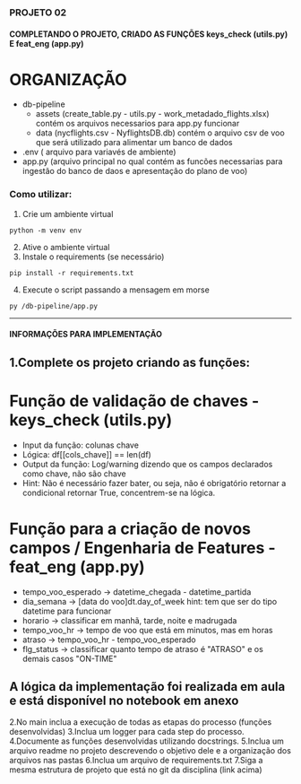 ### PROJETO 02 
#### COMPLETANDO O PROJETO, CRIADO AS FUNÇÕES  keys_check (utils.py) E feat_eng (app.py)

# ORGANIZAÇÃO
 - db-pipeline
   - assets (create_table.py - utils.py - work_metadado_flights.xlsx) contém os arquivos necessarios para app.py funcionar
   - data (nycflights.csv - NyflightsDB.db) contém o arquivo csv de voo que será utilizado para alimentar um banco de dados 
 - .env ( arquivo para variavés de ambiente)
 - app.py (arquivo principal no qual contém as funcões necessarias para ingestão do banco de daos e apresentação do plano de voo)
 
### Como utilizar:

1. Crie um ambiente virtual
```
python -m venv env
```
2. Ative o ambiente virtual
3. Instale o requirements (se necessário)
```
pip install -r requirements.txt
```
4. Execute o script passando a mensagem em morse
```
py /db-pipeline/app.py
```

----

#### INFORMAÇÕES PARA IMPLEMENTAÇÃO

## 1.Complete os projeto criando as funções:

# Função de validação de chaves - keys_check (utils.py)
 - Input da função: colunas chave
 - Lógica: df[[cols_chave]] == len(df) 
 - Output da função: Log/warning dizendo que os campos declarados como chave, não são chave
 - Hint: Não é necessário fazer bater, ou seja, não é obrigatório retornar a condicional retornar True, concentrem-se na lógica.


# Função para a criação de novos campos / Engenharia de Features - feat_eng (app.py)
 - tempo_voo_esperado -> datetime_chegada - datetime_partida
 - dia_semana -> [data do voo]dt.day_of_week hint: tem que ser do tipo datetime para funcionar
 - horario -> classificar em manhã, tarde, noite e madrugada
 - tempo_voo_hr -> tempo de voo que está em minutos, mas em horas
 - atraso -> tempo_voo_hr  - tempo_voo_esperado 
 - flg_status -> classificar quanto tempo de atraso é "ATRASO" e os demais casos "ON-TIME"

## A lógica da implementação foi realizada em aula e está disponível no notebook em anexo

2.No main inclua a execução de todas as etapas do processo (funções desenvolvidas)
3.Inclua um logger para cada step do processo.
4.Documente as funções desenvolvidas utilizando docstrings.
5.Inclua um arquivo readme no projeto descrevendo o objetivo dele e a organização dos arquivos nas pastas
6.Inclua um arquivo de requirements.txt
7.Siga a mesma estrutura de projeto que está no git da disciplina (link acima)
